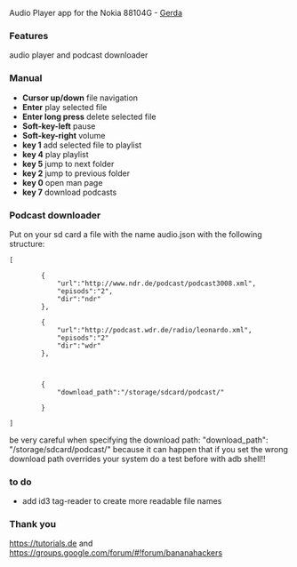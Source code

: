 Audio Player app for the Nokia 88104G - [Gerda](https://gerda.tech/) 

### Features
audio player and podcast downloader


### Manual
+ **Cursor up/down** file navigation 
+ **Enter** play selected file
+ **Enter long press** delete selected file
+ **Soft-key-left** pause
+ **Soft-key-right** volume
+ **key 1** add selected file to playlist
+ **key 4** play playlist
+ **key 5** jump to next folder
+ **key 2** jump to previous folder
+ **key 0** open man page
+ **key 7** download podcasts

### Podcast downloader
Put on your sd card a file with the name audio.json with the following structure:


```
[
	
		{
			"url":"http://www.ndr.de/podcast/podcast3008.xml",
			"episods":"2",
			"dir":"ndr"
		},

		{
			"url":"http://podcast.wdr.de/radio/leonardo.xml",
			"episods":"2"
			"dir":"wdr"
		},

	

		{
			"download_path":"/storage/sdcard/podcast/"

		}
	
]

```
be very careful when specifying the download path: "download_path": "/storage/sdcard/podcast/"
because it can happen that if you set the wrong download path overrides your system
do a test before with adb shell!!

### to do

- add id3 tag-reader to create more readable file names

### Thank you
https://tutorials.de and https://groups.google.com/forum/#!forum/bananahackers

